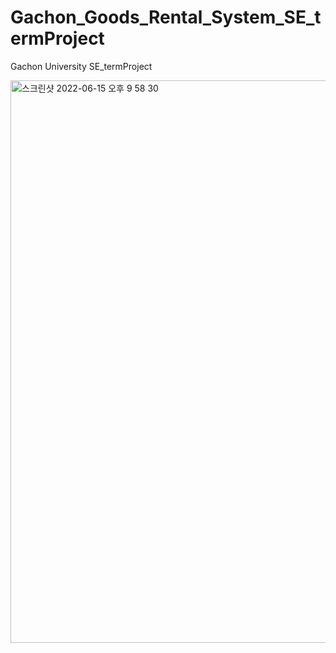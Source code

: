 # Gachon_Goods_Rental_System_SE_termProject
Gachon University SE_termProject

<img width="900" alt="스크린샷 2022-06-15 오후 9 58 30" src="https://user-images.githubusercontent.com/90844568/173832732-098aee2a-6491-4bc1-8ff6-34b083eaae5d.png">


